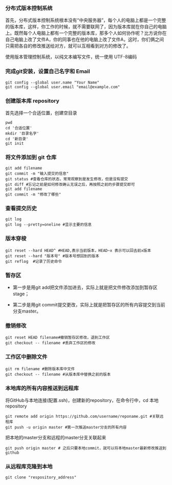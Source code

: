 ### 分布式版本控制系统
首先，分布式版本控制系统根本没有“中央服务器”，每个人的电脑上都是一个完整的版本库，这样，你工作的时候，就不需要联网了，因为版本库就在你自己的电脑上。既然每个人电脑上都有一个完整的版本库，那多个人如何协作呢？比方说你在自己电脑上改了文件A，你的同事也在他的电脑上改了文件A，这时，你们俩之间只需把各自的修改推送给对方，就可以互相看到对方的修改了。

使用版本管理控制系统，以纯文本编写文件，统一使用 UTF-8编码

### 完成git安装，设置自己名字和 Email
```
git config --global user.name "Your Name"
git config --global user.email "email@example.com"
```
### 创建版本库 repository 

首先选择一个合适位置，创建空目录

	pwd  
	cd '合适位置'
	mkdir '目录名字'
	cd '新目录'       
	git init
 
### 将文件添加到 git 仓库   
	git add filename 
	git commit -m "输入提交的信息"
	git status #查看仓库的状态，常常观察到是发生修改，但是没有提交
	git diff #忘记之前是如何修改确认无误之后，再按照之前的步骤提交即可
	git add filename
	git commit -m "修改了哪些"

 
### 查看提交历史   
	git log 
	git log --pretty=oneline #显示主要的信息
	
### 版本穿梭	
	git reset --hard HEAD^ #HEAD,表示当前版本，HEAD~x 表示可以回去前x版本
	git reset --hard "版本号" #版本号想回到的版本
	git reflog  #记录了历史命令

### 暂存区
* 第一步是用git add把文件添加进去，实际上就是把文件修改添加到暂存区stage；

* 第二步是用git commit提交更改，实际上就是把暂存区的所有内容提交到当前分支master。

### 撤销修改
 
	git reset HEAD filename#撤销暂存区修改，退到工作区
	git checkout -- filename #丢弃工作区的修改

 
### 工作区中删除文件
	git rm filename #删除版本库中文件
	git checkout -- filename #从版本库中替换之前的版本


### 本地库的所有内容推送到远程库 
将GitHub与本地连接(配置.ssh)，创建新的repository，在命令行中，cd 本地repository

	git remote add origin https://github.com/username/reponame.git #关联远程库
	git push -u origin master #第一次推送master分支的所有内容

把本地的master分支和远程的master分支关联起来
   
   	git push origin master # 之后只要本地commit，就可以将本地master最新修改推送到github

### 从远程库克隆到本地

	git clone "respository_address"